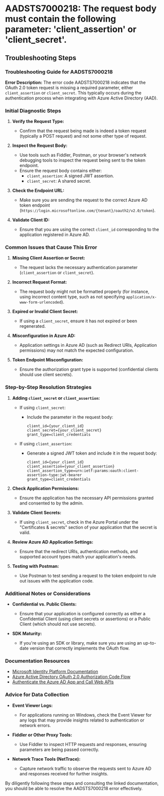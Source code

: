 
# AADSTS7000218: The request body must contain the following parameter: 'client_assertion' or 'client_secret'.


## Troubleshooting Steps
### Troubleshooting Guide for AADSTS7000218

**Error Description:** The error code AADSTS7000218 indicates that the OAuth 2.0 token request is missing a required parameter, either `client_assertion` or `client_secret`. This typically occurs during the authentication process when integrating with Azure Active Directory (AAD).

### Initial Diagnostic Steps

1. **Verify the Request Type:**
   - Confirm that the request being made is indeed a token request (typically a POST request) and not some other type of request.

2. **Inspect the Request Body:**
   - Use tools such as Fiddler, Postman, or your browser's network debugging tools to inspect the request being sent to the token endpoint.
   - Ensure the request body contains either:
     - `client_assertion`: A signed JWT assertion.
     - `client_secret`: A shared secret.

3. **Check the Endpoint URL:**
   - Make sure you are sending the request to the correct Azure AD token endpoint (`https://login.microsoftonline.com/{tenant}/oauth2/v2.0/token`).

4. **Validate Client ID:**
   - Ensure that you are using the correct `client_id` corresponding to the application registered in Azure AD.

### Common Issues that Cause This Error

1. **Missing Client Assertion or Secret:**
   - The request lacks the necessary authentication parameter (`client_assertion` or `client_secret`).

2. **Incorrect Request Format:**
   - The request body might not be formatted properly (for instance, using incorrect content type, such as not specifying `application/x-www-form-urlencoded`).

3. **Expired or Invalid Client Secret:**
   - If using a `client_secret`, ensure it has not expired or been regenerated.

4. **Misconfiguration in Azure AD:**
   - Application settings in Azure AD (such as Redirect URIs, Application permissions) may not match the expected configuration.

5. **Token Endpoint Misconfiguration:**
   - Ensure the authorization grant type is supported (confidential clients should use client secrets).

### Step-by-Step Resolution Strategies

1. **Adding `client_secret` or `client_assertion`:**
   - If using `client_secret`:
     - Include the parameter in the request body:
       ```plaintext
       client_id={your_client_id}
       client_secret={your_client_secret}
       grant_type=client_credentials
       ```

   - If using `client_assertion`:
     - Generate a signed JWT token and include it in the request body:
       ```plaintext
       client_id={your_client_id}
       client_assertion={your_client_assertion}
       client_assertion_type=urn:ietf:params:oauth:client-assertion-type:jwt-bearer
       grant_type=client_credentials
       ```

2. **Check Application Permissions:**
   - Ensure the application has the necessary API permissions granted and consented to by the admin.

3. **Validate Client Secrets:**
   - If using `client_secret`, check in the Azure Portal under the "Certificates & secrets" section of your application that the secret is valid.

4. **Review Azure AD Application Settings:**
   - Ensure that the redirect URIs, authentication methods, and supported account types match your application's needs.

5. **Testing with Postman:**
   - Use Postman to test sending a request to the token endpoint to rule out issues with the application code.

### Additional Notes or Considerations

- **Confidential vs. Public Clients:**
  - Ensure that your application is configured correctly as either a Confidential Client (using client secrets or assertions) or a Public Client (which should not use secrets).
  
- **SDK Maturity:**
  - If you're using an SDK or library, make sure you are using an up-to-date version that correctly implements the OAuth flow.

### Documentation Resources

- [Microsoft Identity Platform Documentation](https://docs.microsoft.com/en-us/azure/active-directory/develop/)
- [Azure Active Directory OAuth 2.0 Authorization Code Flow](https://docs.microsoft.com/en-us/azure/active-directory/develop/v2-oauth2-auth-code-flow)
- [Authenticate the Azure AD App and Call Web APIs](https://docs.microsoft.com/en-us/azure/active-directory/develop/scenario-daemon-authentication-overview)

### Advice for Data Collection

- **Event Viewer Logs:**
  - For applications running on Windows, check the Event Viewer for any logs that may provide insights related to authentication or network errors.

- **Fiddler or Other Proxy Tools:**
  - Use Fiddler to inspect HTTP requests and responses, ensuring parameters are being passed correctly.

- **Network Trace Tools (NetTrace):**
  - Capture network traffic to observe the requests sent to Azure AD and responses received for further insights.

By diligently following these steps and consulting the linked documentation, you should be able to resolve the AADSTS7000218 error effectively.
